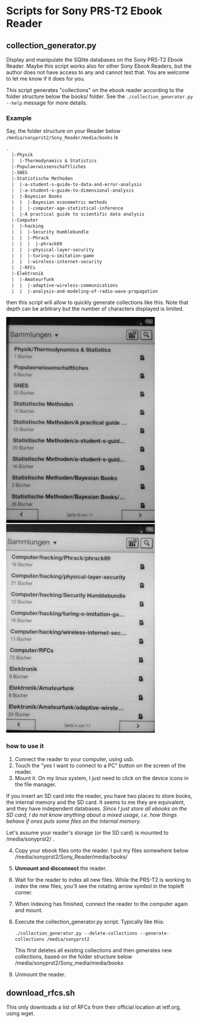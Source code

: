 # Scripts for Sony PRS-T2 Ebook Reader

## collection_generator.py

Display and manipulate the SQlite databases on the Sony PRS-T2 Ebook
Reader.  Maybe this script works also for other Sony Ebook Readers,
but the author does not have access to any and cannot test that. You
are welcome to let me know if it does for you.

This script generates "collections" on the ebook reader according to
the folder structure below the books/ folder.
See the `./collection_generator.py --help` message for more details.

### Example

Say, the folder structure on your Reader
below `/media/sonyprst2/Sony_Reader/media/books` is

```
.
  |-Physik
  |  |-Thermodynamics & Statistics
  |-Populaerwissenschaftliches
  |-SNES
  |-Statistische Methoden
  |  |-a-student-s-guide-to-data-and-error-analysis
  |  |-a-student-s-guide-to-dimensional-analysis
  |  |-Bayesian Books
  |  |  |-Bayesian econometric methods
  |  |  |-computer-age-statistical-inference
  |  |-A practical guide to scientific data analysis
  |-Computer
  |  |-hacking
  |  |  |-Security Humblebundle
  |  |  |-Phrack
  |  |  |  |-phrack69
  |  |  |-physical-layer-security
  |  |  |-turing-s-imitation-game
  |  |  |-wireless-internet-security
  |  |-RFCs
  |-Elektronik
  |  |-Amateurfunk
  |  |  |-adaptive-wireless-communications
  |  |  |-analysis-and-modeling-of-radio-wave-propagation
```

then this script will allow to quickly generate collections like
this. Note that depth can be arbitrary but the number of characters
displayed is limited.

![First Screenshot](images/screenshot1.png)
![Second Screenshot](images/screenshot2.png)

### how to use it

 1. Connect the reader to your computer, using usb.
 2. Touch the "yes I want to connect to a PC" button on the screen of the reader.
 3. Mount it. On my linux system, I just need to click on the device icons in the file manager.

If you insert an SD card into the reader, you have two places to store
books, the internal memory and the SD card. It seems to me they are
equivalent, and they have independent databases.  *Since I just store
all ebooks on the SD card, I do not know anything about a mixed usage,
i.e. how things behave if ones puts some files on the internal memory.*

Let's assume your reader's storage (or the SD card) is mounted to /media/sonyprst2/ .

 4. Copy your ebook files onto the reader.  I put my files somewhere
 below /media/sonyprst2/Sony_Reader/media/books/
 5. **Unmount and disconnect** the reader.
 6. Wait for the reader to index all new files. While the PRS-T2 is working
 to index the new files, you'll see the rotating arrow symbol in the topleft corner.
 7. When indexing has finished, connect the reader to the computer again and mount.
 8. Execute the collection_generator.py script. Typically like this:

        ./collection_generator.py --delete-collections --generate-collections /media/sonyprst2

    This first deletes all existing collections and then generates new
    collections, based on the folder structure below
    /media/sonyprst2/Sony_media/media/books

 9. Unmount the reader.

## download_rfcs.sh

This only downloads a list of RFCs from their official location at ietf.org, using wget.
